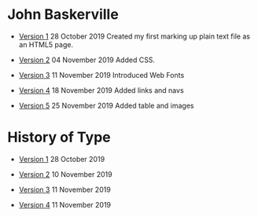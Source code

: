 # John Baskerville

- [Version 1](https://github.com/jackwright147/john_baskerville/blob/master/baskerville.html)
28 October 2019
Created my first marking up plain text file as an HTML5 page.


- [Version 2](https://github.com/jackwright147/john_baskerville/blob/master/baskerville2.html)
04 November 2019
Added CSS.

- [Version 3](https://github.com/jackwright147/john_baskerville/blob/master/baskerville3.html)
11 November 2019
Introduced Web Fonts

- [Version 4](https://github.com/jackwright147/john_baskerville/blob/master/baskerville4.html)
18 November 2019
Added links and navs

- [Version 5](https://github.com/jackwright147/john_baskerville/blob/master/baskerville5.html)
25 November 2019
Added table and images

# History of Type

- [Version 1](https://github.com/jackwright147/john_baskerville/blob/master/history1.html)
28 October 2019

- [Version 2](https://github.com/jackwright147/john_baskerville/blob/master/history2.html)
10 November 2019

- [Version 3](https://github.com/jackwright147/john_baskerville/blob/master/history3.html)
11 November 2019

- [Version 4](https://github.com/jackwright147/john_baskerville/blob/master/history4.html)
11 November 2019
